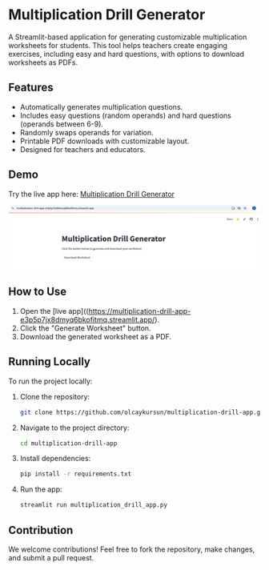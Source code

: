 # Multiplication Drill Generator

A Streamlit-based application for generating customizable multiplication worksheets for students. This tool helps teachers create engaging exercises, including easy and hard questions, with options to download worksheets as PDFs.

## Features
- Automatically generates multiplication questions.
- Includes easy questions (random operands) and hard questions (operands between 6-9).
- Randomly swaps operands for variation.
- Printable PDF downloads with customizable layout.
- Designed for teachers and educators.

## Demo
Try the live app here: [Multiplication Drill Generator](https://multiplication-drill-app-e3p5p7jx8dmyq6bkofitmq.streamlit.app/)

![App Screenshot](screenshot.png)

## How to Use
1. Open the [live app]((https://multiplication-drill-app-e3p5p7jx8dmyq6bkofitmq.streamlit.app/).
2. Click the "Generate Worksheet" button.
3. Download the generated worksheet as a PDF.

## Running Locally
To run the project locally:
1. Clone the repository:
   ```bash
   git clone https://github.com/olcaykursun/multiplication-drill-app.git
2. Navigate to the project directory:
   ```bash
   cd multiplication-drill-app
3. Install dependencies:
   ```bash
   pip install -r requirements.txt
4. Run the app:
   ```bash
   streamlit run multiplication_drill_app.py

## Contribution
We welcome contributions! Feel free to fork the repository, make changes, and submit a pull request.
